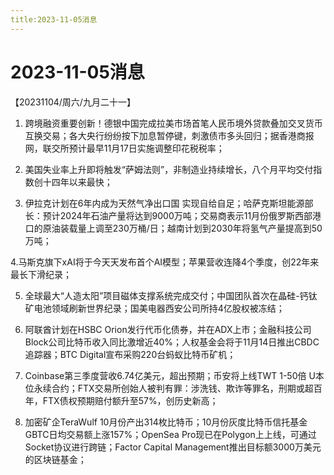 ```yaml
---
title:2023-11-05消息
---
```

# 2023-11-05消息
【20231104/周六/九月二十一】
1. 跨境融资重要创新！德银中国完成拉美市场首笔人民币境外贷款叠加交叉货币互换交易；各大央行纷纷按下加息暂停键，刺激债市多头回归；据香港商报网，联交所预计最早11月17日实施调整印花税税率；

2. 美国失业率上升即将触发“萨姆法则”，非制造业持续增长，八个月平均交付指数创十四年以来最快；

3. 伊拉克计划在6年内成为天然气净出口国 实现自给自足；哈萨克斯坦能源部长：预计2024年石油产量将达到9000万吨；交易商表示11月份俄罗斯西部港口的原油装载量上调至230万桶/日；越南计划到2030年将氢气产量提高到50万吨；

4.马斯克旗下xAI将于今天天发布首个AI模型；苹果营收连降4个季度，创22年来最长下滑纪录；

5. 全球最大“人造太阳”项目磁体支撑系统完成交付；中国团队首次在晶硅-钙钛矿电池领域刷新世界纪录；国美电器西安公司所持4亿股权被冻结；

6. 阿联酋计划在HSBC Orion发行代币化债券，并在ADX上市；金融科技公司Block公司比特币收入同比激增近40%；人权基金会将于11月14日推出CBDC追踪器；BTC Digital宣布采购220台蚂蚁比特币矿机；

7. Coinbase第三季度营收6.74亿美元，超出预期；币安将上线TWT 1-50倍 U本位永续合约；FTX交易所创始人被判有罪：涉洗钱、欺诈等罪名，刑期或超百年，FTX债权预期赔付额升至57%，创历史新高；

8. 加密矿企TeraWulf 10月份产出314枚比特币；10月份灰度比特币信托基金GBTC日均交易额上涨157%；OpenSea Pro现已在Polygon上上线，可通过Socket协议进行跨链；Factor Capital Management推出目标额3000万美元的区块链基金；